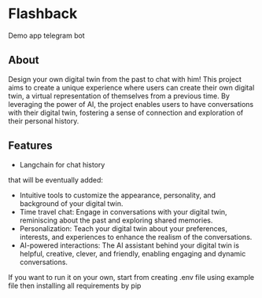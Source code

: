 # Flashback

Demo app telegram bot

## About

Design your own digital twin from the past to chat with him! This project aims to create a unique experience where users can create their own digital twin, a virtual representation of themselves from a previous time. By leveraging the power of AI, the project enables users to have conversations with their digital twin, fostering a sense of connection and exploration of their personal history.

## Features 

- Langchain for chat history

that will be eventually added:

- Intuitive tools to customize the appearance, personality, and background of your digital twin.
- Time travel chat: Engage in conversations with your digital twin, reminiscing about the past and exploring shared memories.
- Personalization: Teach your digital twin about your preferences, interests, and experiences to enhance the realism of the conversations.
- AI-powered interactions: The AI assistant behind your digital twin is helpful, creative, clever, and friendly, enabling engaging and dynamic conversations.

If you want to run it on your own, start from creating .env file using example file then installing all requirements by pip
